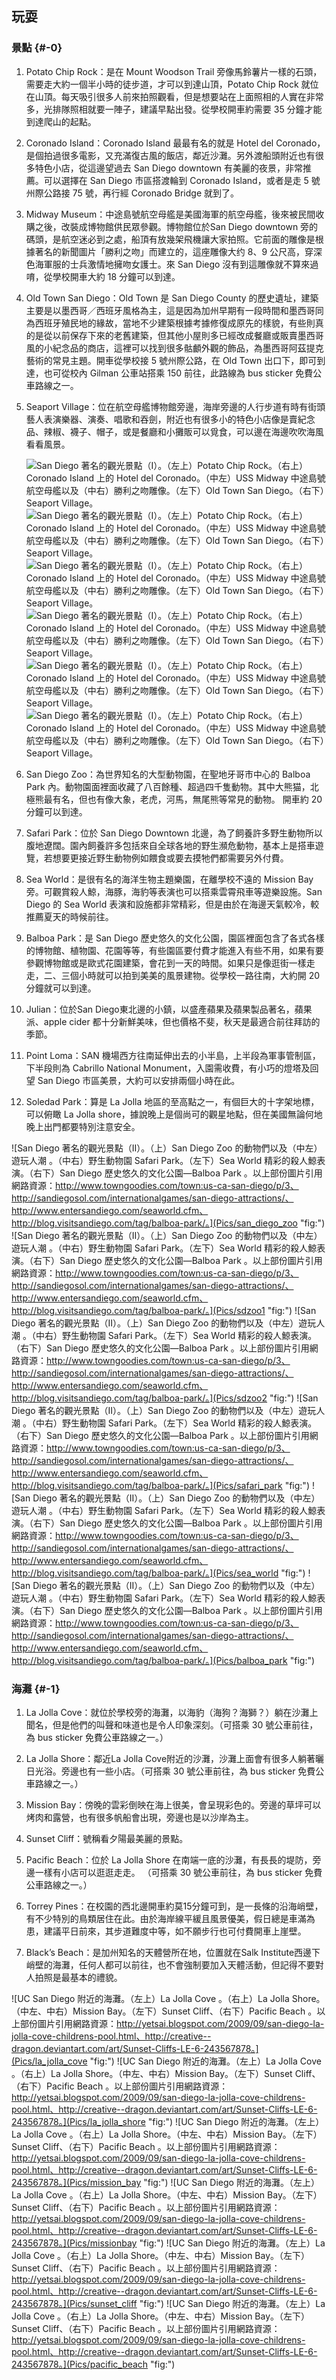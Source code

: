 ## 玩耍

### 景點 {#-0}

1.  Potato Chip Rock：是在 Mount Woodson Trail 旁像馬鈴薯片一樣的石頭，需要走大約一個半小時的徒步道，才可以到達山頂，Potato Chip Rock 就位在山頂。每天吸引很多人前來拍照觀看，但是想要站在上面照相的人實在非常多，光排隊照相就要一陣子，建議早點出發。從學校開車約需要 35 分鐘才能到達爬山的起點。

2.  Coronado Island：Coronado Island 最最有名的就是 Hotel del Coronado，是個拍過很多電影，又充滿復古風的飯店，鄰近沙灘。另外渡船頭附近也有很多特色小店，從這邊望過去 San Diego downtown 有美麗的夜景，非常推薦。可以選擇在 San Diego 市區搭渡輪到 Coronado Island，或者是走 5 號州際公路接 75 號，再行經 Coronado Bridge 就到了。

3.  Midway Museum：中途島號航空母艦是美國海軍的航空母艦，後來被民間收購之後，改裝成博物館供民眾參觀。博物館位於San Diego downtown 旁的碼頭，是航空迷必到之處，船頂有放幾架飛機讓大家拍照。它前面的雕像是根據著名的新聞圖片「勝利之吻」而建立的，這座雕像大约 8、9 公尺高，穿深色海軍服的士兵激情地擁吻女護士。來 San Diego 沒有到這雕像就不算來過唷，從學校開車大約 18 分鐘可以到達。

4.  Old Town San Diego：Old Town 是 San Diego County 的歷史遺址，建築主要是以墨西哥／西班牙風格為主，這是因為加州早期有一段時間和墨西哥同為西班牙殖民地的緣故，當地不少建築根據考據修復成原先的樣貌，有些則真的是從以前保存下來的老舊建築，但其他小屋則多已經改成餐廳或販賣墨西哥風的小紀念品的商店，這裡可以找到很多骷顱外觀的飾品，為墨西哥阿茲提克藝術的常見主題。開車從學校接 5 號州際公路，在 Old Town 出口下，即可到達，也可從校內 Gilman 公車站搭乘 150 前往，此路線為 bus sticker 免費公車路線之一。

5.  Seaport Village：位在航空母艦博物館旁邊，海岸旁邊的人行步道有時有街頭藝人表演樂器、演奏、唱歌和吞劍，附近也有很多小的特色小店像是賣紀念品、辣椒、襪子、帽子，或是餐廳和小攤販可以覓食，可以邊在海邊吹吹海風看看風景。

    ![San Diego 著名的觀光景點（I）。（左上）Potato Chip Rock。（右上） Coronado Island 上的 Hotel del Coronado。（中左）USS Midway 中途島號航空母艦以及（中右）勝利之吻雕像。（左下）Old Town San Diego。（右下）Seaport Village。](Pics/potato_chip "fig:") ![San Diego 著名的觀光景點（I）。（左上）Potato Chip Rock。（右上） Coronado Island 上的 Hotel del Coronado。（中左）USS Midway 中途島號航空母艦以及（中右）勝利之吻雕像。（左下）Old Town San Diego。（右下）Seaport Village。](Pics/coronado "fig:") ![San Diego 著名的觀光景點（I）。（左上）Potato Chip Rock。（右上） Coronado Island 上的 Hotel del Coronado。（中左）USS Midway 中途島號航空母艦以及（中右）勝利之吻雕像。（左下）Old Town San Diego。（右下）Seaport Village。](Pics/midway_1 "fig:") ![San Diego 著名的觀光景點（I）。（左上）Potato Chip Rock。（右上） Coronado Island 上的 Hotel del Coronado。（中左）USS Midway 中途島號航空母艦以及（中右）勝利之吻雕像。（左下）Old Town San Diego。（右下）Seaport Village。](Pics/midway_2 "fig:") ![San Diego 著名的觀光景點（I）。（左上）Potato Chip Rock。（右上） Coronado Island 上的 Hotel del Coronado。（中左）USS Midway 中途島號航空母艦以及（中右）勝利之吻雕像。（左下）Old Town San Diego。（右下）Seaport Village。](Pics/oldtownsd "fig:") ![San Diego 著名的觀光景點（I）。（左上）Potato Chip Rock。（右上） Coronado Island 上的 Hotel del Coronado。（中左）USS Midway 中途島號航空母艦以及（中右）勝利之吻雕像。（左下）Old Town San Diego。（右下）Seaport Village。](Pics/seaport_village "fig:")

6.  San Diego Zoo：為世界知名的大型動物園，在聖地牙哥市中心的 Balboa Park 內。動物園面裡面收藏了八百餘種、超過四千隻動物。其中大熊猫，北極熊最有名，但也有像大象，老虎，河馬，無尾熊等常見的動物。 開車約 20 分鐘可以到達。

7.  Safari Park：位於 San Diego Downtown 北邊，為了飼養許多野生動物所以腹地遼闊。園內飼養許多包括來自全球各地的野生瀕危動物，基本上是搭車遊覽，若想要更接近野生動物例如餵食或要去摸牠們都需要另外付費。

8.  Sea World：是很有名的海洋生物主題樂園，在離學校不遠的 Mission Bay 旁。可觀賞殺人鯨，海豚，海豹等表演也可以搭乘雲霄飛車等遊樂設施。San Diego 的 Sea World 表演和設施都非常精彩，但是由於在海邊天氣較冷，較推薦夏天的時候前往。

9.  Balboa Park：是 San Diego 歷史悠久的文化公園，園區裡面包含了各式各樣的博物館、植物園、花園等等，有些園區要付費才能進入有些不用，如果有要參觀博物館或是歐式花園建築，會花到一天的時間。如果只是像逛街一樣走走，二、三個小時就可以拍到美美的風景建物。從學校一路往南，大約開 20 分鐘就可以到達。

10.  Julian：位於San Diego東北邊的小鎮，以盛產蘋果及蘋果製品著名，蘋果派、apple cider 都十分新鮮美味，但也價格不斐，秋天是最適合前往拜訪的季節。

11.  Point Loma：SAN 機場西方往南延伸出去的小半島，上半段為軍事管制區，下半段則為 Cabrillo National Monument，入園需收費，有小巧的燈塔及回望 San Diego 市區美景，大約可以安排兩個小時在此。

12.  Soledad Park：算是 La Jolla 地區的至高點之一，有個巨大的十字架地標，可以俯瞰 La Jolla shore，據說晚上是個尚可的觀星地點，但在美國無論何地晚上出門都要特別注意安全。

![San Diego 著名的觀光景點（II）。（上）San Diego Zoo 的動物們以及（中左）遊玩人潮 。（中右）野生動物園 Safari Park。（左下）Sea World 精彩的殺人鯨表演。（右下）San Diego 歷史悠久的文化公園—Balboa Park 。以上部份圖片引用網路資源：http://www.towngoodies.com/town:us-ca-san-diego/p/3、http://sandiegosol.com/internationalgames/san-diego-attractions/、http://www.entersandiego.com/seaworld.cfm、http://blog.visitsandiego.com/tag/balboa-park/。](Pics/san_diego_zoo "fig:") ![San Diego 著名的觀光景點（II）。（上）San Diego Zoo 的動物們以及（中左）遊玩人潮 。（中右）野生動物園 Safari Park。（左下）Sea World 精彩的殺人鯨表演。（右下）San Diego 歷史悠久的文化公園—Balboa Park 。以上部份圖片引用網路資源：http://www.towngoodies.com/town:us-ca-san-diego/p/3、http://sandiegosol.com/internationalgames/san-diego-attractions/、http://www.entersandiego.com/seaworld.cfm、http://blog.visitsandiego.com/tag/balboa-park/。](Pics/sdzoo1 "fig:") ![San Diego 著名的觀光景點（II）。（上）San Diego Zoo 的動物們以及（中左）遊玩人潮 。（中右）野生動物園 Safari Park。（左下）Sea World 精彩的殺人鯨表演。（右下）San Diego 歷史悠久的文化公園—Balboa Park 。以上部份圖片引用網路資源：http://www.towngoodies.com/town:us-ca-san-diego/p/3、http://sandiegosol.com/internationalgames/san-diego-attractions/、http://www.entersandiego.com/seaworld.cfm、http://blog.visitsandiego.com/tag/balboa-park/。](Pics/sdzoo2 "fig:") ![San Diego 著名的觀光景點（II）。（上）San Diego Zoo 的動物們以及（中左）遊玩人潮 。（中右）野生動物園 Safari Park。（左下）Sea World 精彩的殺人鯨表演。（右下）San Diego 歷史悠久的文化公園—Balboa Park 。以上部份圖片引用網路資源：http://www.towngoodies.com/town:us-ca-san-diego/p/3、http://sandiegosol.com/internationalgames/san-diego-attractions/、http://www.entersandiego.com/seaworld.cfm、http://blog.visitsandiego.com/tag/balboa-park/。](Pics/safari_park "fig:") ![San Diego 著名的觀光景點（II）。（上）San Diego Zoo 的動物們以及（中左）遊玩人潮 。（中右）野生動物園 Safari Park。（左下）Sea World 精彩的殺人鯨表演。（右下）San Diego 歷史悠久的文化公園—Balboa Park 。以上部份圖片引用網路資源：http://www.towngoodies.com/town:us-ca-san-diego/p/3、http://sandiegosol.com/internationalgames/san-diego-attractions/、http://www.entersandiego.com/seaworld.cfm、http://blog.visitsandiego.com/tag/balboa-park/。](Pics/sea_world "fig:") ![San Diego 著名的觀光景點（II）。（上）San Diego Zoo 的動物們以及（中左）遊玩人潮 。（中右）野生動物園 Safari Park。（左下）Sea World 精彩的殺人鯨表演。（右下）San Diego 歷史悠久的文化公園—Balboa Park 。以上部份圖片引用網路資源：http://www.towngoodies.com/town:us-ca-san-diego/p/3、http://sandiegosol.com/internationalgames/san-diego-attractions/、http://www.entersandiego.com/seaworld.cfm、http://blog.visitsandiego.com/tag/balboa-park/。](Pics/balboa_park "fig:")

### 海灘 {#-1}

1.  La Jolla Cove：就位於學校旁的海灘，以海豹（海狗？海獅？）躺在沙灘上聞名，但是他們的叫聲和味道也是令人印象深刻。（可搭乘 30 號公車前往，為 bus sticker 免費公車路線之一。）

2.  La Jolla Shore：鄰近La Jolla Cove附近的沙灘，沙灘上面會有很多人躺著曬日光浴。旁邊也有一些小店。（可搭乘 30 號公車前往，為 bus sticker 免費公車路線之一。）

3.  Mission Bay：傍晚的雲彩倒映在海上很美，會呈現彩色的。旁邊的草坪可以烤肉和露營，也有很多帆船會出現，旁邊也是以沙岸為主。

4.  Sunset Cliff：號稱看夕陽最美麗的景點。

5.  Pacific Beach：位於 La Jolla Shore 在南端一底的沙灘，有長長的堤防，旁邊一樣有小店可以逛逛走走。 （可搭乘 30 號公車前往，為 bus sticker 免費公車路線之一。）

6.  Torrey Pines：在校園的西北邊開車約莫15分鐘可到，是一長條的沿海峭壁，有不少特別的鳥類居住在此。由於海岸線平緩且風景優美，假日總是車滿為患，建議平日前來，其步道難度中等，如不願步行也可付費開車上崖壁。

7.  Black’s Beach：是加州知名的天體營所在地，位置就在Salk Institute西邊下峭壁的海灘，任何人都可以前往，也不會強制要加入天體活動，但記得不要對人拍照是最基本的禮貌。

![UC San Diego 附近的海灘。（左上）La Jolla Cove 。（右上）La Jolla Shore。（中左、中右）Mission Bay。（左下）Sunset Cliff、（右下）Pacific Beach 。以上部份圖片引用網路資源：http://yetsai.blogspot.com/2009/09/san-diego-la-jolla-cove-childrens-pool.html、http://creative--dragon.deviantart.com/art/Sunset-Cliffs-LE-6-243567878。](Pics/la_jolla_cove "fig:") ![UC San Diego 附近的海灘。（左上）La Jolla Cove 。（右上）La Jolla Shore。（中左、中右）Mission Bay。（左下）Sunset Cliff、（右下）Pacific Beach 。以上部份圖片引用網路資源：http://yetsai.blogspot.com/2009/09/san-diego-la-jolla-cove-childrens-pool.html、http://creative--dragon.deviantart.com/art/Sunset-Cliffs-LE-6-243567878。](Pics/la_jolla_shore "fig:") ![UC San Diego 附近的海灘。（左上）La Jolla Cove 。（右上）La Jolla Shore。（中左、中右）Mission Bay。（左下）Sunset Cliff、（右下）Pacific Beach 。以上部份圖片引用網路資源：http://yetsai.blogspot.com/2009/09/san-diego-la-jolla-cove-childrens-pool.html、http://creative--dragon.deviantart.com/art/Sunset-Cliffs-LE-6-243567878。](Pics/mission_bay "fig:") ![UC San Diego 附近的海灘。（左上）La Jolla Cove 。（右上）La Jolla Shore。（中左、中右）Mission Bay。（左下）Sunset Cliff、（右下）Pacific Beach 。以上部份圖片引用網路資源：http://yetsai.blogspot.com/2009/09/san-diego-la-jolla-cove-childrens-pool.html、http://creative--dragon.deviantart.com/art/Sunset-Cliffs-LE-6-243567878。](Pics/missionbay "fig:") ![UC San Diego 附近的海灘。（左上）La Jolla Cove 。（右上）La Jolla Shore。（中左、中右）Mission Bay。（左下）Sunset Cliff、（右下）Pacific Beach 。以上部份圖片引用網路資源：http://yetsai.blogspot.com/2009/09/san-diego-la-jolla-cove-childrens-pool.html、http://creative--dragon.deviantart.com/art/Sunset-Cliffs-LE-6-243567878。](Pics/sunset_cliff "fig:") ![UC San Diego 附近的海灘。（左上）La Jolla Cove 。（右上）La Jolla Shore。（中左、中右）Mission Bay。（左下）Sunset Cliff、（右下）Pacific Beach 。以上部份圖片引用網路資源：http://yetsai.blogspot.com/2009/09/san-diego-la-jolla-cove-childrens-pool.html、http://creative--dragon.deviantart.com/art/Sunset-Cliffs-LE-6-243567878。](Pics/pacific_beach "fig:")